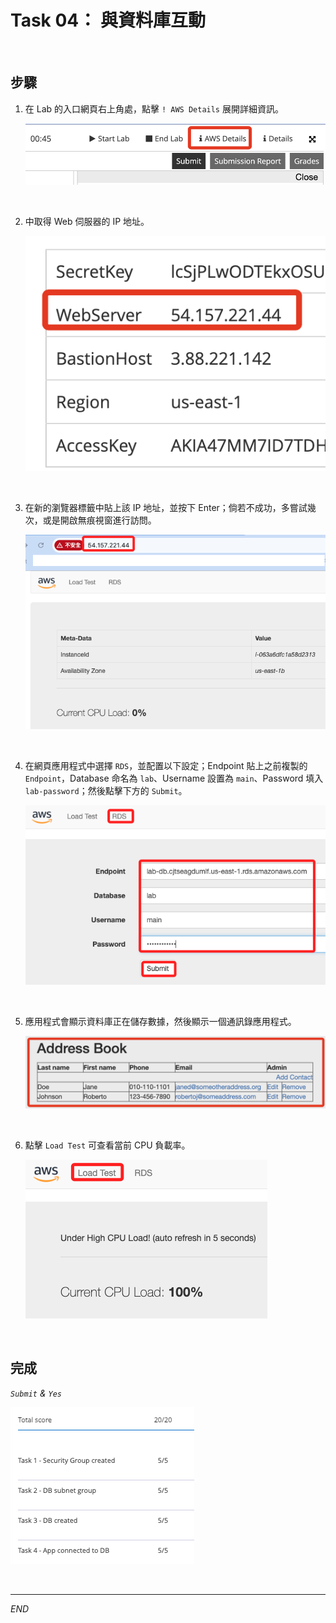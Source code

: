 # Task 04： 與資料庫互動

<br>

## 步驟

1. 在 Lab 的入口網頁右上角處，點擊 `! AWS Details` 展開詳細資訊。

    ![](images/img_18.png)

<br>

2. 中取得 Web 伺服器的 IP 地址。

    ![](images/img_19.png)

<br>

3. 在新的瀏覽器標籤中貼上該 IP 地址，並按下 Enter；倘若不成功，多嘗試幾次，或是開啟無痕視窗進行訪問。

    ![](images/img_20.png)

<br>

4. 在網頁應用程式中選擇 `RDS`，並配置以下設定；Endpoint 貼上之前複製的 `Endpoint`，Database 命名為 `lab`、Username 設置為 `main`、Password 填入 `lab-password`；然後點擊下方的 `Submit`。

    ![](images/img_21.png)

<br>

5. 應用程式會顯示資料庫正在儲存數據，然後顯示一個通訊錄應用程式。

    ![](images/img_24.png)

<br>

6. 點擊 `Load Test` 可查看當前 CPU 負載率。

    ![](images/img_22.png)

<br>

## 完成

_`Submit` & `Yes`_

![](images/img_23.png)

<br>

___

_END_